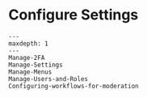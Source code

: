 # Configure Settings

```{toctree}
---
maxdepth: 1
---
Manage-2FA
Manage-Settings
Manage-Menus
Manage-Users-and-Roles
Configuring-workflows-for-moderation
```